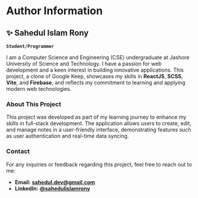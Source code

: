 # Author Information

## ✨ Sahedul Islam Rony

**`Student/Programmer`**

I am a Computer Science and Engineering (CSE) undergraduate at Jashore University of Science and Technology. I have a passion for web development and a keen interest in building innovative applications. This project, a clone of Google Keep, showcases my skills in **ReactJS**, **SCSS**, **Vite**, and **Firebase**, and reflects my commitment to learning and applying modern web technologies.

### About This Project

This project was developed as part of my learning journey to enhance my skills in full-stack development. The application allows users to create, edit, and manage notes in a user-friendly interface, demonstrating features such as user authentication and real-time data syncing.

### Contact

For any inquiries or feedback regarding this project, feel free to reach out to me:

- **Email:** [**sahedul.dev@gmail.com**](mailto:sahedul.dev@gmail.com)
- **LinkedIn:** [**@sahedulislamrony**](https://www.linkedin.com/in/sahedulislamrony/)
